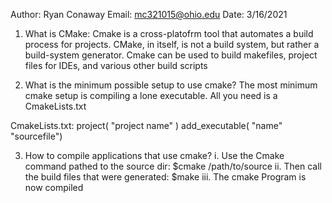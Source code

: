 Author: Ryan Conaway
Email: mc321015@ohio.edu
Date: 3/16/2021




1) What is CMake:
Cmake is a cross-platofrm tool that automates a build process for projects. CMake, in itself, is not a build system, but rather a build-system generator.
Cmake can be used to build makefiles, project files for IDEs, and various other build scripts 

2) What is the minimum possible setup to use cmake?
The most minimum cmake setup is compiling a lone executable. All you need is a CmakeLists.txt

CmakeLists.txt:
project( "project name" )
add_executable( "name" "sourcefile")

3) How to compile applications that use cmake?
i. Use the Cmake command pathed to the source dir: $cmake /path/to/source
ii. Then call the build files that were generated: $make 
iii. The cmake Program is now compiled 

